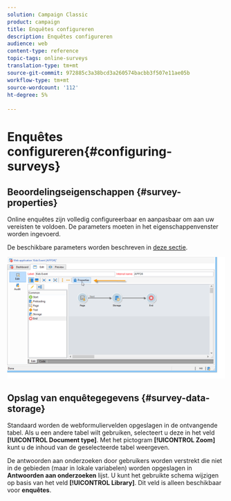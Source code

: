 ```yaml
---
solution: Campaign Classic
product: campaign
title: Enquêtes configureren
description: Enquêtes configureren
audience: web
content-type: reference
topic-tags: online-surveys
translation-type: tm+mt
source-git-commit: 972885c3a38bcd3a260574bacbb3f507e11ae05b
workflow-type: tm+mt
source-wordcount: '112'
ht-degree: 5%

---
```



# Enquêtes configureren{#configuring-surveys}

## Beoordelingseigenschappen {#survey-properties}

Online enquêtes zijn volledig configureerbaar en aanpasbaar om aan uw vereisten te voldoen. De parameters moeten in het eigenschappenvenster worden ingevoerd.

De beschikbare parameters worden beschreven in [deze sectie](../../web/using/defining-web-forms-properties.md).

![](assets/s_ncs_admin_survey_properties_general.png)

## Opslag van enquêtegegevens {#survey-data-storage}

Standaard worden de webformuliervelden opgeslagen in de ontvangende tabel. Als u een andere tabel wilt gebruiken, selecteert u deze in het veld **[!UICONTROL Document type]**. Met het pictogram **[!UICONTROL Zoom]** kunt u de inhoud van de geselecteerde tabel weergeven.

De antwoorden aan onderzoeken door gebruikers worden verstrekt die niet in de gebieden (maar in lokale variabelen) worden opgeslagen in **Antwoorden aan onderzoeken** lijst. U kunt het gebruikte schema wijzigen op basis van het veld **[!UICONTROL Library]**. Dit veld is alleen beschikbaar voor **enquêtes**.
